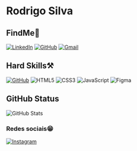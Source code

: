 # Rodrigo Silva

## FindMe🫣
[![LinkedIn](https://img.shields.io/badge/LinkedIn-0077B5?style=for-the-badge&logo=linkedin&logoColor=white)](https://www.linkedin.com/in/rosdrigo/)
    [![GitHub](https://img.shields.io/badge/GitHub-100000?style=for-the-badge&logo=github&logoColor=white)](https://github.com/rosdrigo)
    [![Gmail](https://img.shields.io/badge/Gmail-333333?style=for-the-badge&logo=gmail&logoColor=red)](mailto:rosdrigol.tech@gmail.com)


## Hard Skills⚒️

[![GitHub](https://img.shields.io/badge/GitHub-000?style=for-the-badge&logo=github&logoColor=30A3DC)](https://docs.github.com/) ![HTML5](https://img.shields.io/badge/HTML5-E34F26?style=for-the-badge&logo=html5&logoColor=white) ![CSS3](https://img.shields.io/badge/CSS3-1572B6?style=for-the-badge&logo=css3&logoColor=white)  ![JavaScript](https://img.shields.io/badge/JavaScript-F7DF1E?style=for-the-badge&logo=javascript&logoColor=black)
![Figma](https://img.shields.io/badge/Figma-696969?style=for-the-badge&logo=figma&logoColor=figma)




## GitHub Status
![GitHub Stats](https://github-readme-stats.vercel.app/api?username=rosdrigo&theme=transparent&bg_color=000&border_color=30A3DC&show_icons=true&icon_color=30A3DC&title_color=E94D5F&text_color=FFF&hide_tittle=true)



### Redes sociais😁
[![Instagram](https://img.shields.io/badge/-Instagram-%23E4405F?style=for-the-badge&logo=instagram&logoColor=white)](https://www.instagram.com/rosdrigol/)
